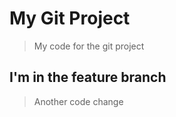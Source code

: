 # My Git Project

> My code for the git project

## I'm in the feature branch

>Another code change
